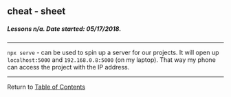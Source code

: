 ## cheat - sheet 
##### Lessons n/a. Date started: 05/17/2018. 
- - -   
`npx serve` - can be used to spin up a server for our projects. It will open up `localhost:5000` and `192.168.0.8:5000` (on my laptop). That way my phone can access the project with the IP address.


- - -
Return to [Table of Contents](TableOfContents.md)